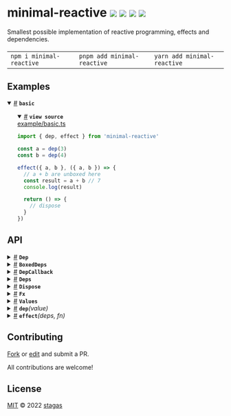 

<h1>
minimal-reactive <a href="https://npmjs.org/package/minimal-reactive"><img src="https://img.shields.io/badge/npm-v1.0.0-F00.svg?colorA=000"/></a> <a href="src"><img src="https://img.shields.io/badge/loc-83-FFF.svg?colorA=000"/></a> <a href="https://cdn.jsdelivr.net/npm/minimal-reactive@1.0.0/dist/minimal-reactive.min.js"><img src="https://img.shields.io/badge/brotli-336b-333.svg?colorA=000"/></a> <a href="LICENSE"><img src="https://img.shields.io/badge/license-MIT-F0B.svg?colorA=000"/></a>
</h1>

<p></p>

Smallest possible implementation of reactive programming, effects and dependencies.

<h4>
<table><tr><td title="Triple click to select and copy paste">
<code>npm i minimal-reactive </code>
</td><td title="Triple click to select and copy paste">
<code>pnpm add minimal-reactive </code>
</td><td title="Triple click to select and copy paste">
<code>yarn add minimal-reactive</code>
</td></tr></table>
</h4>

## Examples

<details id="example$basic" title="basic" open><summary><span><a href="#example$basic">#</a></span>  <code><strong>basic</strong></code></summary>  <ul>    <details id="source$basic" title="basic source code" open><summary><span><a href="#source$basic">#</a></span>  <code><strong>view source</strong></code></summary>  <a href="example/basic.ts">example/basic.ts</a>  <p>

```ts
import { dep, effect } from 'minimal-reactive'

const a = dep(3)
const b = dep(4)

effect({ a, b }, ({ a, b }) => {
  // a + b are unboxed here
  const result = a + b // 7
  console.log(result)

  return () => {
    // dispose
  }
})
```

</p>
</details></ul></details>


## API

<p>  <details id="Dep$10" title="Interface" ><summary><span><a href="#Dep$10">#</a></span>  <code><strong>Dep</strong></code>    </summary>  <a href=""></a>  <ul>        <p>  <details id="subscribers$11" title="Property" ><summary><span><a href="#subscribers$11">#</a></span>  <code><strong>subscribers</strong></code>    </summary>  <a href=""></a>  <ul><p><span>Set</span>&lt;any&gt;</p>        </ul></details><details id="value$12" title="Property" ><summary><span><a href="#value$12">#</a></span>  <code><strong>value</strong></code>    </summary>  <a href=""></a>  <ul><p>undefined | <code>null</code> | <a href="#T$13">T</a></p>        </ul></details></p></ul></details><details id="BoxedDeps$14" title="TypeAlias" ><summary><span><a href="#BoxedDeps$14">#</a></span>  <code><strong>BoxedDeps</strong></code>    </summary>  <a href=""></a>  <ul><p>[K   in   keyof     <a href="#T$15">T</a>  ]:  <a href="#Dep$10">Dep</a>&lt;<a href="#T$15">T</a>  [<span>K</span>]&gt;</p>        </ul></details><details id="DepCallback$23" title="TypeAlias" ><summary><span><a href="#DepCallback$23">#</a></span>  <code><strong>DepCallback</strong></code>    </summary>  <a href=""></a>  <ul><p><details id="__type$24" title="Function" ><summary><span><a href="#__type$24">#</a></span>  <em>(prevValue, nextValue)</em>    </summary>    <ul>    <p>    <details id="prevValue$26" title="Parameter" ><summary><span><a href="#prevValue$26">#</a></span>  <code><strong>prevValue</strong></code>    </summary>    <ul><p><a href="#T$28">T</a> | <code>null</code> | undefined</p>        </ul></details><details id="nextValue$27" title="Parameter" ><summary><span><a href="#nextValue$27">#</a></span>  <code><strong>nextValue</strong></code>    </summary>    <ul><p><a href="#T$28">T</a> | <code>null</code> | undefined</p>        </ul></details>  <p><strong></strong>&lt;<span>T</span>&gt;<em>(prevValue, nextValue)</em>  &nbsp;=&gt;  <ul>void</ul></p></p>    </ul></details></p>        </ul></details><details id="Deps$16" title="TypeAlias" ><summary><span><a href="#Deps$16">#</a></span>  <code><strong>Deps</strong></code>    </summary>  <a href=""></a>  <ul><p>[K   in   keyof     <a href="#T$17">T</a>  ]-?:  <span>NonNullable</span>&lt;<a href="#T$17">T</a>  [<span>K</span>]  [<code>"value"</code>]&gt;</p>        </ul></details><details id="Dispose$20" title="TypeAlias" ><summary><span><a href="#Dispose$20">#</a></span>  <code><strong>Dispose</strong></code>    </summary>  <a href=""></a>  <ul><p><details id="__type$21" title="Function" ><summary><span><a href="#__type$21">#</a></span>  <em>()</em>    </summary>    <ul>    <p>      <p><strong></strong><em>()</em>  &nbsp;=&gt;  <ul>any</ul></p></p>    </ul></details></p>        </ul></details><details id="Fx$29" title="TypeAlias" ><summary><span><a href="#Fx$29">#</a></span>  <code><strong>Fx</strong></code>    </summary>  <a href=""></a>  <ul><p><details id="__type$30" title="Function" ><summary><span><a href="#__type$30">#</a></span>  <em>(deps)</em>    </summary>    <ul>    <p>    <details id="deps$32" title="Parameter" ><summary><span><a href="#deps$32">#</a></span>  <code><strong>deps</strong></code>    </summary>    <ul><p><a href="#Deps$16">Deps</a>&lt;<a href="#T$33">T</a>&gt;</p>        </ul></details>  <p><strong></strong><em>(deps)</em>  &nbsp;=&gt;  <ul><a href="#Dispose$20">Dispose</a> | void</ul></p></p>    </ul></details></p>        </ul></details><details id="Values$18" title="TypeAlias" ><summary><span><a href="#Values$18">#</a></span>  <code><strong>Values</strong></code>    </summary>  <a href=""></a>  <ul><p>[K   in   keyof     <a href="#T$19">T</a>  ]:  <a href="#T$19">T</a>  [<span>K</span>]  [<code>"value"</code>]</p>        </ul></details><details id="dep$1" title="Function" ><summary><span><a href="#dep$1">#</a></span>  <code><strong>dep</strong></code><em>(value)</em>    </summary>  <a href=""></a>  <ul>    <p>    <details id="value$4" title="Parameter" ><summary><span><a href="#value$4">#</a></span>  <code><strong>value</strong></code>    </summary>    <ul><p><code>null</code> | <a href="#T$3">T</a></p>        </ul></details>  <p><strong>dep</strong>&lt;<span>T</span>&gt;<em>(value)</em>  &nbsp;=&gt;  <ul><a href="#Dep$10">Dep</a>&lt;<a href="#T$3">T</a>&gt;</ul></p></p>    </ul></details><details id="effect$5" title="Function" ><summary><span><a href="#effect$5">#</a></span>  <code><strong>effect</strong></code><em>(deps, fn)</em>    </summary>  <a href=""></a>  <ul>    <p>    <details id="deps$8" title="Parameter" ><summary><span><a href="#deps$8">#</a></span>  <code><strong>deps</strong></code>    </summary>    <ul><p><a href="#T$7">T</a></p>        </ul></details><details id="fn$9" title="Parameter" ><summary><span><a href="#fn$9">#</a></span>  <code><strong>fn</strong></code>    </summary>    <ul><p><a href="#Fx$29">Fx</a>&lt;<a href="#T$7">T</a>&gt;</p>        </ul></details>  <p><strong>effect</strong>&lt;<span>T</span><span>&nbsp;extends&nbsp;</span>     <a href="#BoxedDeps$14">BoxedDeps</a>&lt;any&gt;&gt;<em>(deps, fn)</em>  &nbsp;=&gt;  <ul><a href="#Dispose$20">Dispose</a></ul></p></p>    </ul></details></p>



## Contributing

[Fork](https://github.com/stagas/minimal-reactive/fork) or [edit](https://github.dev/stagas/minimal-reactive) and submit a PR.

All contributions are welcome!

## License

<a href="LICENSE">MIT</a> &copy; 2022 [stagas](https://github.com/stagas)

